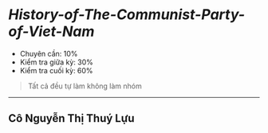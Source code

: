 # ***History-of-The-Communist-Party-of-Viet-Nam***

* Chuyên cần: 10%
* Kiểm tra giữa kỳ: 30% 
* Kiểm tra cuối kỳ: 60%

> Tất cả đều tự làm không làm nhóm

***
<h2>Cô <strong>Nguyễn Thị Thuý Lựu</strong></h2>
